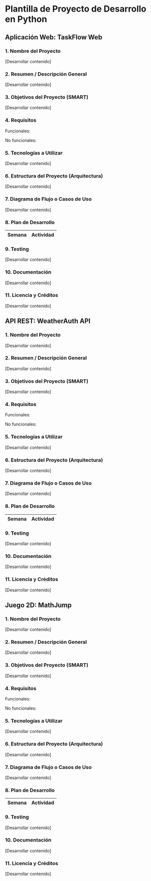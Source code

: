 # Plantilla de Proyecto de Desarrollo en Python


## Aplicación Web: TaskFlow Web

### 1. Nombre del Proyecto

[Desarrollar contenido]

### 2. Resumen / Descripción General

[Desarrollar contenido]

### 3. Objetivos del Proyecto (SMART)

[Desarrollar contenido]

### 4. Requisitos

Funcionales:

No funcionales:


### 5. Tecnologías a Utilizar

[Desarrollar contenido]

### 6. Estructura del Proyecto (Arquitectura)

[Desarrollar contenido]

### 7. Diagrama de Flujo o Casos de Uso

[Desarrollar contenido]

### 8. Plan de Desarrollo

| Semana | Actividad |
|--------|-----------|


### 9. Testing

[Desarrollar contenido]

### 10. Documentación

[Desarrollar contenido]

### 11. Licencia y Créditos

[Desarrollar contenido]


## API REST: WeatherAuth API

### 1. Nombre del Proyecto

[Desarrollar contenido]

### 2. Resumen / Descripción General

[Desarrollar contenido]

### 3. Objetivos del Proyecto (SMART)

[Desarrollar contenido]

### 4. Requisitos

Funcionales:

No funcionales:


### 5. Tecnologías a Utilizar

[Desarrollar contenido]

### 6. Estructura del Proyecto (Arquitectura)

[Desarrollar contenido]

### 7. Diagrama de Flujo o Casos de Uso

[Desarrollar contenido]

### 8. Plan de Desarrollo

| Semana | Actividad |
|--------|-----------|


### 9. Testing

[Desarrollar contenido]

### 10. Documentación

[Desarrollar contenido]

### 11. Licencia y Créditos

[Desarrollar contenido]


## Juego 2D: MathJump

### 1. Nombre del Proyecto

[Desarrollar contenido]

### 2. Resumen / Descripción General

[Desarrollar contenido]

### 3. Objetivos del Proyecto (SMART)

[Desarrollar contenido]

### 4. Requisitos

Funcionales:

No funcionales:


### 5. Tecnologías a Utilizar

[Desarrollar contenido]

### 6. Estructura del Proyecto (Arquitectura)

[Desarrollar contenido]

### 7. Diagrama de Flujo o Casos de Uso

[Desarrollar contenido]

### 8. Plan de Desarrollo

| Semana | Actividad |
|--------|-----------|


### 9. Testing

[Desarrollar contenido]

### 10. Documentación

[Desarrollar contenido]

### 11. Licencia y Créditos

[Desarrollar contenido]

